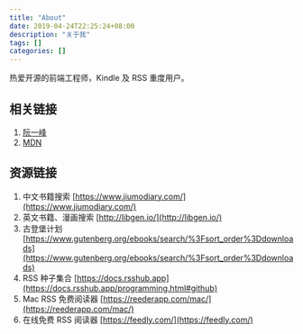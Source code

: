 ```yaml
---
title: "About"
date: 2019-04-24T22:25:24+08:00
description: "关于我"
tags: []
categories: []
---
```


热爱开源的前端工程师，Kindle 及 RSS 重度用户。

## 相关链接

1. [阮一峰](http://www.ruanyifeng.com/blog/)
1. [MDN](https://developer.mozilla.org)

## 资源链接

1. 中文书籍搜索 [https://www.jiumodiary.com/](https://www.jiumodiary.com/)
1. 英文书籍、漫画搜索 [http://libgen.io/](http://libgen.io/)
1. 古登堡计划 [https://www.gutenberg.org/ebooks/search/%3Fsort_order%3Ddownloads](https://www.gutenberg.org/ebooks/search/%3Fsort_order%3Ddownloads)
1. RSS 种子集合 [https://docs.rsshub.app](https://docs.rsshub.app/programming.html#github)
1. Mac RSS 免费阅读器 [https://reederapp.com/mac/](https://reederapp.com/mac/)
1. 在线免费 RSS 阅读器 [https://feedly.com/](https://feedly.com/)
